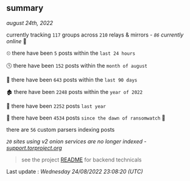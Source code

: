 
## summary
_august 24th, 2022_

currently tracking `117` groups across `210` relays & mirrors - _`86` currently online_ 📡

⏲ there have been `5` posts within the `last 24 hours`

🕓 there have been `152` posts within the `month of august`

📅 there have been `643` posts within the `last 90 days`

🏚 there have been `2248` posts within the `year of 2022`

🚀 there have been `2252` posts `last year`

🦕 there have been `4534` posts `since the dawn of ransomwatch` 🐣

there are `56` custom parsers indexing posts

_`20` sites using v2 onion services are no longer indexed - [support.torproject.org](https://support.torproject.org/onionservices/v2-deprecation/)_

> see the project [README](https://github.com/jmousqueton/ransomwatch#readme) for backend technicals



Last update : _Wednesday 24/08/2022 23:08:20 (UTC)_

